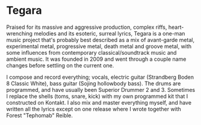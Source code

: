 # Tegara

Praised for its massive and aggressive production, complex riffs, heart-wrenching melodies and its esoteric, surreal lyrics, Tegara is a one-man music project that's probably best described as a mix of avant-garde metal, experimental metal, progressive metal, death metal and groove metal, with some influences from contemporary classical/soundtrack music and ambient music. It was founded in 2009 and went through a couple name changes before settling on the current one.

I compose and record everything; vocals, electric guitar (Strandberg Boden 8 Classic White), bass guitar (Sojing hollowbody bass). The drums are programmed, and have usually been Superior Drummer 2 and 3. Sometimes I replace the shells (toms, snare, kick) with my own programmed kit that I constructed on Kontakt. I also mix and master everything myself, and have written all the lyrics except on one release where I wrote together with Forest "Tephomab" Reible.